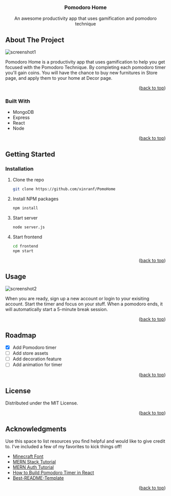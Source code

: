 

<!-- PROJECT LOGO -->
<br />
<div align="center">

  <h3 align="center">Pomodoro Home</h3>

  <p align="center">
    An awesome productivity app that uses gamification and pomodoro technique 
    <br />

  </p>
</div>



<!-- ABOUT THE PROJECT -->
## About The Project

![screenshot1](https://live.staticflickr.com/65535/52402978583_fe2c8cb904_o.png)


Pomodoro Home is a productivity app that uses gamification to help you get focused with the Pomodoro Technique. By completing each pomodoro timer you'll gain coins. You will have the chance to buy new furnitures in Store page, and apply them to your home at Decor page.

<p align="right">(<a href="#readme-top">back to top</a>)</p>


### Built With

* MongoDB
* Express
* React
* Node

<p align="right">(<a href="#readme-top">back to top</a>)</p>


<!-- GETTING STARTED -->
## Getting Started

### Installation

1. Clone the repo
   ```sh
   git clone https://github.com/xinranf/PomoHome
   ```
2. Install NPM packages
   ```sh
   npm install
   ```
3. Start server
   ```sh
   node server.js
   ```
4. Start frontend
   ```sh
   cd frontend
   npm start
   ```

<p align="right">(<a href="#readme-top">back to top</a>)</p>



<!-- USAGE EXAMPLES -->
## Usage

![screenshot2](https://live.staticflickr.com/65535/52402912380_2d847abbc4_o.png)

When you are ready, sign up a new account or login to your exisiting account. Start the timer and focus on your stuff. When a pomodoro ends, it will automatically start a 5-minute break session.

<p align="right">(<a href="#readme-top">back to top</a>)</p>



<!-- ROADMAP -->
## Roadmap

- [x] Add Pomodoro timer
- [ ] Add store assets
- [ ] Add decoration feature
- [ ] Add animation for timer

<p align="right">(<a href="#readme-top">back to top</a>)</p>





<!-- LICENSE -->
## License

Distributed under the MIT License. 

<p align="right">(<a href="#readme-top">back to top</a>)</p>



<!-- ACKNOWLEDGMENTS -->
## Acknowledgments

Use this space to list resources you find helpful and would like to give credit to. I've included a few of my favorites to kick things off!

* [Minecraft Font](https://www.dafont.com/minecraft.font)
* [MERN Stack Tutorial](https://www.youtube.com/watch?v=98BzS5Oz5E4&list=PL4cUxeGkcC9iJ_KkrkBZWZRHVwnzLIoUE)
* [MERN Auth Tutorial](https://www.youtube.com/watch?v=WsRBmwNkv3Q&list=PL4cUxeGkcC9g8OhpOZxNdhXggFz2lOuCT)
* [How to Build Pomodoro Timer in React](https://www.youtube.com/watch?v=9z1qBcFwdXg)
* [Best-README-Template](https://github.com/othneildrew/Best-README-Template)

<p align="right">(<a href="#readme-top">back to top</a>)</p>

